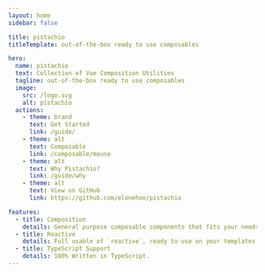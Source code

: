 ```yaml
---
layout: home
sidebar: false

title: pistachio
titleTemplate: out-of-the-box ready to use composables

hero:
  name: pistachio
  text: Collection of Vue Composition Utilities
  tagline: out-of-the-box ready to use composables
  image:
    src: /logo.svg
    alt: pistachio
  actions:
    - theme: brand
      text: Get Started
      link: /guide/
    - theme: alt
      text: Composable
      link: /composable/mouse
    - theme: alt
      text: Why Pistachio?
      link: /guide/why
    - theme: alt
      text: View on GitHub
      link: https://github.com/elonehoo/pistachio

features:
  - title: Composition
    details: General purpose composable components that fits your needs.
  - title: Reactive
    details: Full usable of `reactive`, ready to use on your templates.
  - title: TypeScript Support
    details: 100% Written in TypeScript.
---
```

